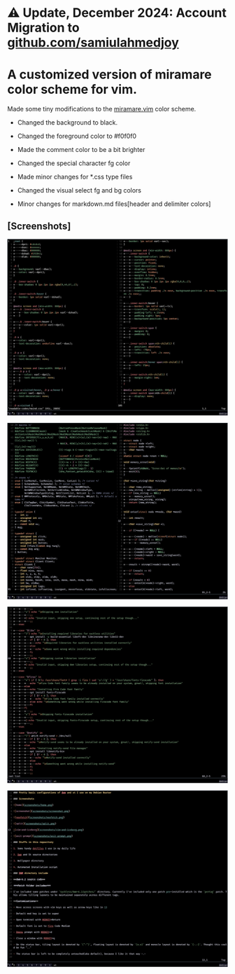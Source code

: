 # ⚠ Update, December 2024: Account Migration to [github.com/samiulahmedjoy](https://samiulahmedjoy)


# A customized version of miramare color scheme for vim.

Made some tiny modifications to the [miramare.vim](https://github.com/franchbach/miramare) color scheme.

* Changed the background to black.

* Changed  the foreground color to #f0f0f0

* Made the comment color to be a bit brighter

* Changed the special character fg color

* Made minor changes for \*.css type files

* Changed the visual select fg and bg colors

* Minor changes for markdown.md files[header and delimiter colors]

## [Screenshots]

![css](screenshots/css.png)

![c](screenshots/c.png)

![shell](screenshots/sh.png)

![markdown](screenshots/md.png)
